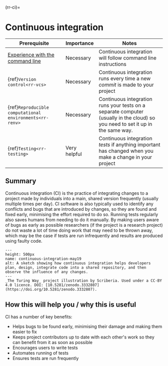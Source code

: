 (rr-ci)=
# Continuous integration

| Prerequisite                                                                                  | Importance   | Notes                                                                                                                          |
| --------------------------------------------------------------------------------------------- | ------------ | ------------------------------------------------------------------------------------------------------------------------------ |
| [Experience with the command line](https://programminghistorian.org/en/lessons/intro-to-bash) | Necessary    | Continuous integration will follow command line instructions                                                                   |
| {ref}`Version control<rr-vcs>`                                                          | Necessary    | Continuous integration runs every time a new _commit_ is made to your project                                                  |
| {ref}`Reproducible computational environments<rr-renv>`                                 | Necessary    | Continuous integration runs your tests on a separate computer (usually in the cloud) so you need to set it up in the same way. |
| {ref}`Testing<rr-testing>`                                                              | Very helpful | Continuous integration _tests_ if anything important has changed when you make a change in your project                        |

## Summary

Continuous integration (CI) is the practice of integrating changes to a project made by individuals into a main, shared version frequently (usually multiple times per day). CI software is also typically used to identify any conflicts and bugs that are introduced by changes, so they are found and fixed early, minimising the effort required to do so. Running tests regularly also saves humans from needing to do it manually. By making users aware of bugs as early as possible researchers (if the project is a research project) do not waste a lot of time doing work that may need to be thrown away, which may be the case if tests are run infrequently and results are produced using faulty code.

```{figure} ../figures/continuous-integration-may19.*
---
height: 500px
name: continuous-integration-may19
alt: A sketch showing how continuous integration helps developers plan, design, integrate code into a shared repository, and then observe the influence of any changes.
---
_The Turing Way_ project illustration by Scriberia. Used under a CC-BY 4.0 licence. DOI: [10.5281/zenodo.3332807](https://doi.org/10.5281/zenodo.3332807).
```

## How this will help you / why this is useful

CI has a number of key benefits:

- Helps bugs to be found early, minimising their damage and making them easier to fix
- Keeps project contributors up to date with each other's work so they can benefit from it as soon as possible
- Encourages users to write tests
- Automates running of tests
- Ensures tests are run frequently
